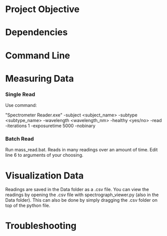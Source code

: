 # Project Objective

# Dependencies

# Command Line

# Measuring Data

### Single Read

Use command:

"Spectrometer Reader.exe" -subject <subject_name> -subtype <subtype_name> -wavelength <wavelength_nm> -healthy <yes/no> -read -iterations 1 -exposuretime 5000 -nobinary

### Batch Read

Run mass_read.bat. Reads in many readings over an amount of time.
Edit line 6 to arguments of your choosing.

# Visualization Data

Readings are saved in the Data folder as a .csv file. You can view the readings by opening the .csv file with spectrograph_viewer.py (also in the Data folder). This can also be done by simply dragging the .csv folder on top of the python file.

# Troubleshooting
